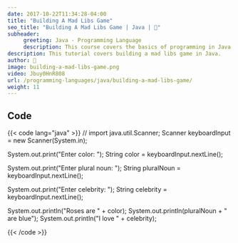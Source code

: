 ```yaml
---
date: 2017-10-22T11:34:28-04:00
title: "Building A Mad Libs Game"
seo_title: "Building A Mad Libs Game | Java | 🦒"
subheader:
     greeting: Java - Programming Language
     description: This course covers the basics of programming in Java. Work your way through the videos/articles and I'll teach you everything you need to know to start your programming journey!
description: This tutorial covers building a mad libs game in Java.
author: 🦒
image: building-a-mad-libs-game.png
video: Jbuy0HnR808
url: /programming-languages/java/building-a-mad-libs-game/
weight: 11
---
```


## Code

{{< code lang="java" >}}
// import java.util.Scanner;
Scanner keyboardInput = new Scanner(System.in);

System.out.print("Enter color: ");
String color = keyboardInput.nextLine();

System.out.print("Enter plural noun: ");
String pluralNoun = keyboardInput.nextLine();

System.out.print("Enter celebrity: ");
String celebrity = keyboardInput.nextLine();

System.out.println("Roses are " + color);
System.out.println(pluralNoun + " are blue");
System.out.println("I love " + celebrity);

{{< /code >}}